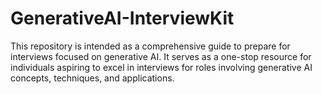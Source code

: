 # GenerativeAI-InterviewKit
This repository is intended as a comprehensive guide to prepare for interviews focused on generative AI. It serves as a one-stop resource for individuals aspiring to excel in interviews for roles involving generative AI concepts, techniques, and applications.
